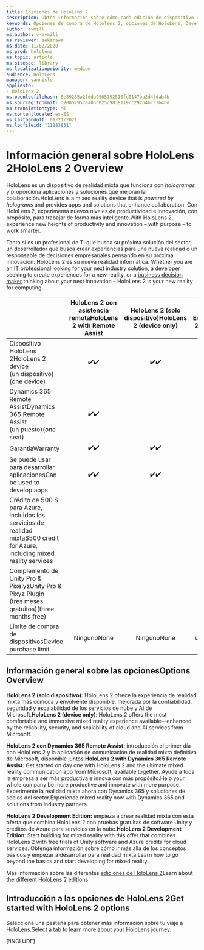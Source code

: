 ```yaml
---
title: Ediciones de HoloLens 2
description: Obtén información sobre cómo cada edición de dispositivo HoloLens 2 es la misma o diferente y qué hacer después de obtener una de las tuyas.
keywords: Opciones de compra de Hololens 2, opciones de HoloLens, Developer Edition
author: evmill
ms.author: v-evmill
ms.reviewer: sekerawa
ms.date: 11/02/2020
ms.prod: hololens
ms.topic: article
ms.sitesec: library
ms.localizationpriority: medium
audience: HoloLens
manager: yannisle
appliesto:
- HoloLens 2
ms.openlocfilehash: 8e89285a2fdda9965192510fd0147ba2d4fdab4b
ms.sourcegitcommit: d20057957aa05c025c9838119cc29264bc57b4bd
ms.translationtype: MT
ms.contentlocale: es-ES
ms.lasthandoff: 01/21/2021
ms.locfileid: "11283851"
---
```

# <span data-ttu-id="f8638-104">Información general sobre HoloLens 2</span><span class="sxs-lookup"><span data-stu-id="f8638-104">HoloLens 2 Overview</span></span>

<span data-ttu-id="f8638-105">HoloLens es un dispositivo de realidad mixta que funciona con *hologramas* y proporciona aplicaciones y soluciones que mejoran la colaboración.</span><span class="sxs-lookup"><span data-stu-id="f8638-105">HoloLens is a mixed reality device that is *powered by holograms* and provides apps and solutions that enhance collaboration.</span></span> <span data-ttu-id="f8638-106">Con HoloLens 2, experimenta nuevos niveles de productividad e innovación, con propósito, para trabajar de forma más inteligente.</span><span class="sxs-lookup"><span data-stu-id="f8638-106">With HoloLens 2, experience new heights of productivity and innovation – with purpose – to work smarter.</span></span>

<span data-ttu-id="f8638-107">Tanto si [](https://www.microsoft.com/hololens/apps) es un profesional de TI [](https://www.microsoft.com/hololens/developers) que busca su próxima solución del sector, un desarrollador que busca crear experiencias para una nueva realidad o un responsable de decisiones empresariales pensando en su próxima innovación: HoloLens 2 es su nueva realidad informática. [](https://www.microsoft.com/hololens/apps)</span><span class="sxs-lookup"><span data-stu-id="f8638-107">Whether you are an [IT professional](https://www.microsoft.com/hololens/apps) looking for your next industry solution, a [developer](https://www.microsoft.com/hololens/developers) seeking to create experiences for a new reality, or a [business decision maker](https://www.microsoft.com/hololens/apps) thinking about your next innovation – HoloLens 2 is your new reality for computing.</span></span> 

|                                                         | <span data-ttu-id="f8638-108">HoloLens 2 con asistencia remota</span><span class="sxs-lookup"><span data-stu-id="f8638-108">HoloLens 2 with Remote Assist</span></span> | <span data-ttu-id="f8638-109">HoloLens 2 (solo dispositivo)</span><span class="sxs-lookup"><span data-stu-id="f8638-109">HoloLens 2 (device only)</span></span> | <span data-ttu-id="f8638-110">HoloLens 2 Development Edition</span><span class="sxs-lookup"><span data-stu-id="f8638-110">HoloLens 2 Development Edition</span></span> |
|---------------------------------------------------------|:-----------------------------:|:------------------------:|:------------------------------:|
| <span data-ttu-id="f8638-111">Dispositivo HoloLens 2</span><span class="sxs-lookup"><span data-stu-id="f8638-111">HoloLens 2 device</span></span> <br><span data-ttu-id="f8638-112">(un dispositivo)</span><span class="sxs-lookup"><span data-stu-id="f8638-112">(one device)</span></span>                      |               <span data-ttu-id="f8638-113">✔️</span><span class="sxs-lookup"><span data-stu-id="f8638-113">✔️</span></span>               |             <span data-ttu-id="f8638-114">✔️</span><span class="sxs-lookup"><span data-stu-id="f8638-114">✔️</span></span>            |                <span data-ttu-id="f8638-115">✔️</span><span class="sxs-lookup"><span data-stu-id="f8638-115">✔️</span></span>               |
| <span data-ttu-id="f8638-116">Dynamics 365 Remote Assist</span><span class="sxs-lookup"><span data-stu-id="f8638-116">Dynamics 365 Remote Assist</span></span><br><span data-ttu-id="f8638-117">(un puesto)</span><span class="sxs-lookup"><span data-stu-id="f8638-117">(one seat)</span></span>                |               <span data-ttu-id="f8638-118">✔️</span><span class="sxs-lookup"><span data-stu-id="f8638-118">✔️</span></span>               |                          |                                |
| <span data-ttu-id="f8638-119">Garantía</span><span class="sxs-lookup"><span data-stu-id="f8638-119">Warranty</span></span>                                                |               <span data-ttu-id="f8638-120">✔️</span><span class="sxs-lookup"><span data-stu-id="f8638-120">✔️</span></span>               |             <span data-ttu-id="f8638-121">✔️</span><span class="sxs-lookup"><span data-stu-id="f8638-121">✔️</span></span>            |                <span data-ttu-id="f8638-122">✔️</span><span class="sxs-lookup"><span data-stu-id="f8638-122">✔️</span></span>               |
| <span data-ttu-id="f8638-123">Se puede usar para desarrollar aplicaciones</span><span class="sxs-lookup"><span data-stu-id="f8638-123">Can be used to develop apps</span></span>                                 |               <span data-ttu-id="f8638-124">✔️</span><span class="sxs-lookup"><span data-stu-id="f8638-124">✔️</span></span>               |             <span data-ttu-id="f8638-125">✔️</span><span class="sxs-lookup"><span data-stu-id="f8638-125">✔️</span></span>            |                <span data-ttu-id="f8638-126">✔️</span><span class="sxs-lookup"><span data-stu-id="f8638-126">✔️</span></span>               |
| <span data-ttu-id="f8638-127">Crédito de 500 $ para Azure, incluidos los servicios de realidad mixta</span><span class="sxs-lookup"><span data-stu-id="f8638-127">$500 credit for Azure, including mixed reality services</span></span> |                               |                          |                <span data-ttu-id="f8638-128">✔️</span><span class="sxs-lookup"><span data-stu-id="f8638-128">✔️</span></span>               |
| <span data-ttu-id="f8638-129">Complemento de Unity Pro & Pixelyz</span><span class="sxs-lookup"><span data-stu-id="f8638-129">Unity Pro & Pixyz Plugin</span></span> <br><span data-ttu-id="f8638-130">(tres meses gratuitos)</span><span class="sxs-lookup"><span data-stu-id="f8638-130">(three months free)</span></span>        |                               |                          |                <span data-ttu-id="f8638-131">✔️</span><span class="sxs-lookup"><span data-stu-id="f8638-131">✔️</span></span>               |
| <span data-ttu-id="f8638-132">Límite de compra de dispositivos</span><span class="sxs-lookup"><span data-stu-id="f8638-132">Device purchase limit</span></span>                                   |              <span data-ttu-id="f8638-133">Ninguno</span><span class="sxs-lookup"><span data-stu-id="f8638-133">None</span></span>             |           <span data-ttu-id="f8638-134">Ninguno</span><span class="sxs-lookup"><span data-stu-id="f8638-134">None</span></span>           |          <span data-ttu-id="f8638-135">Una por usuario</span><span class="sxs-lookup"><span data-stu-id="f8638-135">One per user</span></span>          |

## <span data-ttu-id="f8638-136">Información general sobre las opciones</span><span class="sxs-lookup"><span data-stu-id="f8638-136">Options Overview</span></span>

<span data-ttu-id="f8638-137">**HoloLens 2 (solo dispositivo):** HoloLens 2 ofrece la experiencia de realidad mixta más cómoda y envolvente disponible, mejorada por la confiabilidad, seguridad y escalabilidad de los servicios de nube y AI de Microsoft.</span><span class="sxs-lookup"><span data-stu-id="f8638-137">**HoloLens 2 (device only)**: HoloLens 2 offers the most comfortable and immersive mixed reality experience available—enhanced by the reliability, security, and scalability of cloud and AI services from Microsoft.</span></span>

<span data-ttu-id="f8638-138">**HoloLens 2 con Dynamics 365 Remote Assist:** introducción el primer día con HoloLens 2 y la aplicación de comunicación de realidad mixta definitiva de Microsoft, disponible juntos.</span><span class="sxs-lookup"><span data-stu-id="f8638-138">**HoloLens 2 with Dynamics 365 Remote Assist**: Get started on day one with HoloLens 2 and the ultimate mixed reality communication app from Microsoft, available together.</span></span> <span data-ttu-id="f8638-139">Ayude a toda la empresa a ser más productiva e innova con más propósito.</span><span class="sxs-lookup"><span data-stu-id="f8638-139">Help your whole company be more productive and innovate with more purpose.</span></span> <span data-ttu-id="f8638-140">Experimente la realidad mixta ahora con Dynamics 365 y soluciones de socios del sector.</span><span class="sxs-lookup"><span data-stu-id="f8638-140">Experience mixed reality now with Dynamics 365 and solutions from industry partners.</span></span>

<span data-ttu-id="f8638-141">**HoloLens 2 Development Edition:** empieza a crear realidad mixta con esta oferta que combina HoloLens 2 con pruebas gratuitas de software Unity y créditos de Azure para servicios en la nube.</span><span class="sxs-lookup"><span data-stu-id="f8638-141">**HoloLens 2 Development Edition**: Start building for mixed reality with this offer that combines HoloLens 2 with free trials of Unity software and Azure credits for cloud services.</span></span> <span data-ttu-id="f8638-142">Obtenga información sobre cómo ir más allá de los conceptos básicos y empezar a desarrollar para realidad mixta.</span><span class="sxs-lookup"><span data-stu-id="f8638-142">Learn how to go beyond the basics and start developing for mixed reality.</span></span>

<span data-ttu-id="f8638-143">Más información sobre las diferentes [ediciones de HoloLens 2](https://www.microsoft.com/hololens/buy)</span><span class="sxs-lookup"><span data-stu-id="f8638-143">Learn about the different [HoloLens 2 editions](https://www.microsoft.com/hololens/buy)</span></span>

## <span data-ttu-id="f8638-144">Introducción a las opciones de HoloLens 2</span><span class="sxs-lookup"><span data-stu-id="f8638-144">Get started with HoloLens 2 options</span></span>

<span data-ttu-id="f8638-145">Selecciona una pestaña para obtener más información sobre tu viaje a HoloLens.</span><span class="sxs-lookup"><span data-stu-id="f8638-145">Select a tab to learn more about your HoloLens journey.</span></span>

[!INCLUDE[](includes/options-overview.md)]